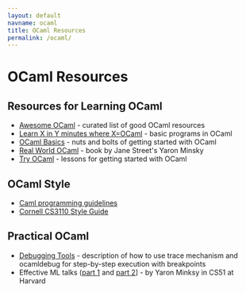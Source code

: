 ```yaml
---
layout: default
navname: ocaml
title: OCaml Resources
permalink: /ocaml/
---
```


# OCaml Resources

## Resources for Learning OCaml
*   [Awesome OCaml](https://github.com/rizo/awesome-ocaml) - curated list of good OCaml resources
*   [Learn X in Y minutes where X=OCaml](https://learnxinyminutes.com/docs/ocaml/) - basic programs in OCaml
*   [OCaml Basics](https://www.cs.swarthmore.edu/~jpolitz/cs75/s16/n_ocaml-intro.html) - nuts and bolts of getting started with OCaml
*   [Real World OCaml](https://realworldocaml.org/) - book by Jane Street's Yaron Minsky
*   [Try OCaml](https://try.ocamlpro.com/) - lessons for getting started with OCaml

## OCaml Style
*   [Caml programming guidelines](https://caml.inria.fr/resources/doc/guides/guidelines.en.html)
*   [Cornell CS3110 Style Guide](http://www.cs.cornell.edu/courses/cs3110/2011sp/Handouts/style.htm)

## Practical OCaml
*   [Debugging Tools](https://caml.inria.fr/pub/docs/oreilly-book/html/book-ora097.html) - description of how to use trace mechanism and ocamldebug for step-by-step execution with breakpoints
*   Effective ML talks ([part 1](https://www.youtube.com/watch?v=4l16sYRpfL8) and [part 2](https://www.youtube.com/watch?v=tXtztf3GNTo2)] - by Yaron Minksy in CS51 at Harvard
